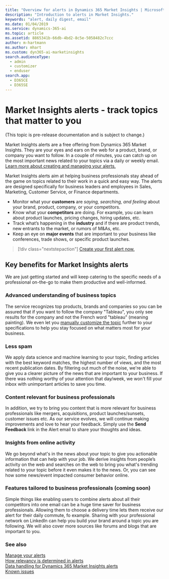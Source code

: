 ```yaml
---
title: "Overview for alerts in Dynamics 365 Market Insights | Microsoft Docs"
description: "Introduction to alerts in Market Insights."
keywords: "alert, daily digest, email"
ms.date: 01/04/2019
ms.service: dynamics-365-ai
ms.topic: article
ms.assetid: 8865341b-66db-4bd2-8c5e-5058482c7ccc
author: m-hartmann
ms.author: mhart
ms.custom: dyn365-ai-marketinsights
search.audienceType: 
  - admin
  - customizer
  - enduser
search.app: 
  - D365CE
  - D365SE
---
```


# Market Insights alerts - track topics that matter to you

(This topic is pre-release documentation and is subject to change.)

Market Insights alerts are a free offering from Dynamics 365 Market Insights. They are your eyes and ears on the web for a product, brand, or company you want to follow. In a couple of minutes, you can catch up on the most important news related to your topics via a daily or weekly email. [Learn more about creating and managing your alerts.](alerts-management.md)

Market Insights alerts aim at helping business professionals stay ahead of the game on topics related to their work in a quick and easy way. The alerts are designed specifically for business leaders and employees in Sales, Marketing, Customer Service, or Finance departments. 
- Monitor what your **customers** are *saying, searching, and feeling* about your brand, product, company, or your competitors.
- Know what your **competitors** are doing. For example, you can learn about product launches, pricing changes, hiring updates, etc.
- Track what’s happening in the **industry** and if there are product trends, new entrants to the market, or rumors of M&As, etc.
- Keep an eye on **major events** that are important to your business like conferences, trade shows, or specific product launches.

> [!div class="nextstepaction"]
> [Create your first alert now.](https://alerts.mi.ai.dynamics.com/)

## Key benefits for Market Insights alerts

We are just getting started and will keep catering to the specific needs of a professional on-the-go to make them productive and well-informed.

### Advanced understanding of business topics

The service recognizes top products, brands and companies so you can be assured that if you want to follow the company "Tableau", you only see results for the company and not the French word "tableau" (meaning painting). We even let you [manually customize the topic](alerts-management.md) further to your specifications to help you stay focused on what matters most for your business. 

### Less spam

We apply data science and machine learning to your topic, finding articles with the best keyword matches, the highest number of views, and the most recent publication dates. By filtering out much of the noise, we're able to give you a clearer picture of the news that are important to your business. If there was nothing worthy of your attention that day/week, we won't fill your inbox with unimportant articles to save you time.

### Content relevant for business professionals

In addition, we try to bring you content that is more relevant for business professionals like mergers, acquisitions, product launches/sunsets, customer issues etc. As our service evolves, we will continue making improvements and love to hear your feedback. Simply use the **Send Feedback** link in the Alert email to share your thoughts and ideas.

### Insights from online activity

We go beyond what's in the news about your topic to give you actionable information that can help with your job. We derive insights from people’s activity on the web and searches on the web to bring you what's trending related to your topic before it even makes it to the news. Or, you can see how some news/event impacted consumer behavior online.

 
### Features tailored to business professionals (coming soon)

Simple things like enabling users to combine alerts about all their competitors into one email can be a huge time saver for business professionals. Allowing them to choose a delivery time lets them receive our alert for their daily commute, fo example. Sharing with your professional network on LinkedIn can help you build your brand around a topic you are following. We will also cover more sources like forums and blogs that are important to you.

### See also

[Manage your alerts](alerts-management.md)    
[How relevancy is determined in alerts](alerts-data-science.md)    
[Data handling for Dynamics 365 Market Insights alerts](alerts-data-handling.md)    
[Known issues](known-issues.md)